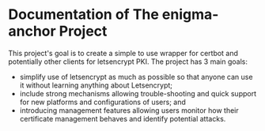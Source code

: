 
# Documentation of The enigma-anchor Project

This project's goal is to create a simple to use wrapper for certbot and potentially other clients for letsencrypt PKI. The project has 3 main goals:

  - simplify use of letsencrypt as much as possible so that anyone can use it without learning anything about Letsencrypt;
  - include strong mechanisms allowing trouble-shooting and quick support for new platforms and configurations of users; and
  - introducing management features allowing users monitor how their certificate management behaves and identify potential attacks.


